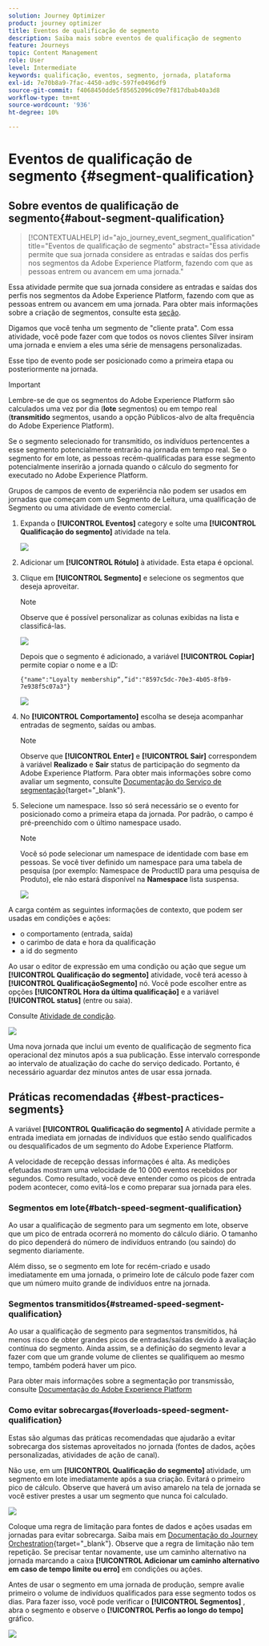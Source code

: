 ```yaml
---
solution: Journey Optimizer
product: journey optimizer
title: Eventos de qualificação de segmento
description: Saiba mais sobre eventos de qualificação de segmento
feature: Journeys
topic: Content Management
role: User
level: Intermediate
keywords: qualificação, eventos, segmento, jornada, plataforma
exl-id: 7e70b8a9-7fac-4450-ad9c-597fe0496df9
source-git-commit: f4068450dde5f85652096c09e7f817dbab40a3d8
workflow-type: tm+mt
source-wordcount: '936'
ht-degree: 10%

---
```


# Eventos de qualificação de segmento {#segment-qualification}

## Sobre eventos de qualificação de segmento{#about-segment-qualification}

>[!CONTEXTUALHELP]
>id="ajo_journey_event_segment_qualification"
>title="Eventos de qualificação de segmento"
>abstract="Essa atividade permite que sua jornada considere as entradas e saídas dos perfis nos segmentos da Adobe Experience Platform, fazendo com que as pessoas entrem ou avancem em uma jornada."

Essa atividade permite que sua jornada considere as entradas e saídas dos perfis nos segmentos da Adobe Experience Platform, fazendo com que as pessoas entrem ou avancem em uma jornada. Para obter mais informações sobre a criação de segmentos, consulte esta [seção](../segment/about-segments.md).

Digamos que você tenha um segmento de &quot;cliente prata&quot;. Com essa atividade, você pode fazer com que todos os novos clientes Silver insiram uma jornada e enviem a eles uma série de mensagens personalizadas.

Esse tipo de evento pode ser posicionado como a primeira etapa ou posteriormente na jornada.

>[!IMPORTANT]
>
>Lembre-se de que os segmentos do Adobe Experience Platform são calculados uma vez por dia (**lote** segmentos) ou em tempo real (**transmitido** segmentos, usando a opção Públicos-alvo de alta frequência do Adobe Experience Platform).
>
>Se o segmento selecionado for transmitido, os indivíduos pertencentes a esse segmento potencialmente entrarão na jornada em tempo real. Se o segmento for em lote, as pessoas recém-qualificadas para esse segmento potencialmente inserirão a jornada quando o cálculo do segmento for executado no Adobe Experience Platform.
>
>Grupos de campos de evento de experiência não podem ser usados em jornadas que começam com um Segmento de Leitura, uma qualificação de Segmento ou uma atividade de evento comercial.


1. Expanda o **[!UICONTROL Eventos]** category e solte uma **[!UICONTROL Qualificação do segmento]** atividade na tela.

   ![](assets/segment5.png)

1. Adicionar um **[!UICONTROL Rótulo]** à atividade. Esta etapa é opcional.

1. Clique em **[!UICONTROL Segmento]** e selecione os segmentos que deseja aproveitar.

   >[!NOTE]
   >
   >Observe que é possível personalizar as colunas exibidas na lista e classificá-las.

   ![](assets/segment6.png)

   Depois que o segmento é adicionado, a variável **[!UICONTROL Copiar]** permite copiar o nome e a ID:

   `{"name":"Loyalty membership“,”id":"8597c5dc-70e3-4b05-8fb9-7e938f5c07a3"}`

   ![](assets/segment-copy.png)

1. No **[!UICONTROL Comportamento]** escolha se deseja acompanhar entradas de segmento, saídas ou ambas.

   >[!NOTE]
   >
   >Observe que **[!UICONTROL Enter]** e **[!UICONTROL Sair]** correspondem à variável **Realizado** e **Sair** status de participação do segmento da Adobe Experience Platform. Para obter mais informações sobre como avaliar um segmento, consulte [Documentação do Serviço de segmentação](https://experienceleague.adobe.com/docs/experience-platform/segmentation/tutorials/evaluate-a-segment.html#interpret-segment-results){target="_blank"}.

1. Selecione um namespace. Isso só será necessário se o evento for posicionado como a primeira etapa da jornada. Por padrão, o campo é pré-preenchido com o último namespace usado.

   >[!NOTE]
   >
   >Você só pode selecionar um namespace de identidade com base em pessoas. Se você tiver definido um namespace para uma tabela de pesquisa (por exemplo: Namespace de ProductID para uma pesquisa de Produto), ele não estará disponível na **Namespace** lista suspensa.

   ![](assets/segment7.png)

A carga contém as seguintes informações de contexto, que podem ser usadas em condições e ações:

* o comportamento (entrada, saída)
* o carimbo de data e hora da qualificação
* a id do segmento

Ao usar o editor de expressão em uma condição ou ação que segue um **[!UICONTROL Qualificação do segmento]** atividade, você terá acesso à **[!UICONTROL QualificaçãoSegmento]** nó. Você pode escolher entre as opções **[!UICONTROL Hora da última qualificação]** e a variável **[!UICONTROL status]** (entre ou saia).

Consulte [Atividade de condição](../building-journeys/condition-activity.md#about_condition).

![](assets/segment8.png)

Uma nova jornada que inclui um evento de qualificação de segmento fica operacional dez minutos após a sua publicação. Esse intervalo corresponde ao intervalo de atualização do cache do serviço dedicado. Portanto, é necessário aguardar dez minutos antes de usar essa jornada.

## Práticas recomendadas {#best-practices-segments}

A variável **[!UICONTROL Qualificação do segmento]** A atividade permite a entrada imediata em jornadas de indivíduos que estão sendo qualificados ou desqualificados de um segmento do Adobe Experience Platform.

A velocidade de recepção dessas informações é alta. As medições efetuadas mostram uma velocidade de 10 000 eventos recebidos por segundos. Como resultado, você deve entender como os picos de entrada podem acontecer, como evitá-los e como preparar sua jornada para eles.

### Segmentos em lote{#batch-speed-segment-qualification}

Ao usar a qualificação de segmento para um segmento em lote, observe que um pico de entrada ocorrerá no momento do cálculo diário. O tamanho do pico dependerá do número de indivíduos entrando (ou saindo) do segmento diariamente.

Além disso, se o segmento em lote for recém-criado e usado imediatamente em uma jornada, o primeiro lote de cálculo pode fazer com que um número muito grande de indivíduos entre na jornada.

### Segmentos transmitidos{#streamed-speed-segment-qualification}

Ao usar a qualificação de segmento para segmentos transmitidos, há menos risco de obter grandes picos de entradas/saídas devido à avaliação contínua do segmento. Ainda assim, se a definição do segmento levar a fazer com que um grande volume de clientes se qualifiquem ao mesmo tempo, também poderá haver um pico.

Para obter mais informações sobre a segmentação por transmissão, consulte [Documentação do Adobe Experience Platform](https://experienceleague.adobe.com/docs/experience-platform/segmentation/api/streaming-segmentation.html#api)

### Como evitar sobrecargas{#overloads-speed-segment-qualification}

Estas são algumas das práticas recomendadas que ajudarão a evitar sobrecarga dos sistemas aproveitados no jornada (fontes de dados, ações personalizadas, atividades de ação de canal).

Não use, em um **[!UICONTROL Qualificação do segmento]** atividade, um segmento em lote imediatamente após a sua criação. Evitará o primeiro pico de cálculo. Observe que haverá um aviso amarelo na tela de jornada se você estiver prestes a usar um segmento que nunca foi calculado.

![](assets/segment-error.png)

Coloque uma regra de limitação para fontes de dados e ações usadas em jornadas para evitar sobrecarga. Saiba mais em [Documentação do Journey Orchestration](https://experienceleague.adobe.com/docs/journeys/using/working-with-apis/capping.html){target="_blank"}. Observe que a regra de limitação não tem repetição. Se precisar tentar novamente, use um caminho alternativo na jornada marcando a caixa **[!UICONTROL Adicionar um caminho alternativo em caso de tempo limite ou erro]** em condições ou ações.

Antes de usar o segmento em uma jornada de produção, sempre avalie primeiro o volume de indivíduos qualificados para esse segmento todos os dias. Para fazer isso, você pode verificar o **[!UICONTROL Segmentos]** , abra o segmento e observe o **[!UICONTROL Perfis ao longo do tempo]** gráfico.

![](assets/segment-overload.png)
